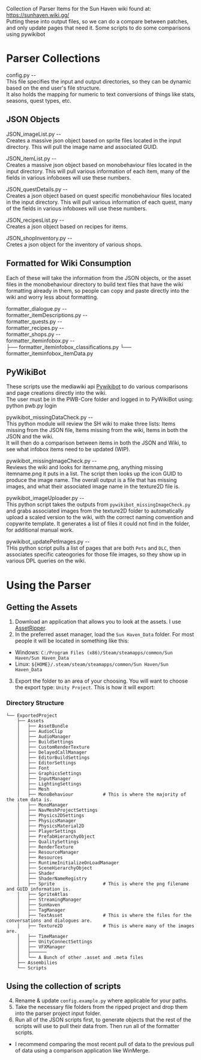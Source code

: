 Collection of Parser Items for the Sun Haven wiki found at: https://sunhaven.wiki.gg/ <br>
Putting these into output files, so we can do a compare between patches, and only update pages that need it.
Some scripts to do some comparisons using pywikibot

# Parser Collections
config.py --<br>
This file specifies the input and output directories, so they can be dynamic based on the end user's file structure. <br>
It also holds the mapping for numeric to text conversions of things like stats, seasons, quest types, etc.<br>


## JSON Objects
JSON_imageList.py --<br>
Creates a massive json object based on sprite files located in the input directory. This will pull the image name and associated GUID.<br>

JSON_itemList.py --<br>
Creates a massive json object based on monobehaviour files located in the input directory. This will pull various information of each item, many of the fields in various infoboxes will use these numbers.<br>

JSON_questDetails.py --<br>
Creates a json object based on quest specific monobehaviour files located in the input directory. This will pull various information of each quest, many of the fields in various infoboxes will use these numbers.<br>

JSON_recipesList.py --<br>
Creates a json object based on recipes for items.<br>

JSON_shopInventory.py --<br>
Cretes a json object for the inventory of various shops.<br>

## Formatted for Wiki Consumption
Each of these will take the information from the JSON objects, or the asset files in the monobehaviour directory to build text files that have the wiki formatting already in them, so people can copy and paste directly into the wiki and worry less about formatting.<br>

formatter_dialogue.py --<br>
formatter_itemDescriptions.py --<br>
formatter_quests.py --<br>
formatter_recipes.py --<br>
formatter_shops.py --<br>
formatter_iteminfobox.py -- <br>
    ├── formatter_iteminfobox_classifications.py
    └── formatter_iteminfobox_itemData.py

## PyWikiBot
These scripts use the mediawiki api [Pywikibot](https://support.wiki.gg/wiki/Pywikibot) to do various comparisons and page creations directly into the wiki.<br>
The user must be in the PWB-Core folder and logged in to PyWikiBot using: python pwb.py login<br>

pywikibot_missingDataCheck.py --<br>
This python module will review the SH wiki to make three lists: Items missing from the JSON file, Items missing from the wiki, Items in both the JSON and the wiki.<br>
It will then do a comparison between items in both the JSON and Wiki, to see what infobox items need to be updated (WIP).

pywikibot_missingImageCheck.py --<br>
Reviews the wiki and looks for itemname.png, anything missing itemname.png it puts in a list. The script then looks up the icon GUID to produce the image name. The overall output is a file that has missing images, and what their associated image name in the texture2D file is.

pywikibot_imageUploader.py --<br>
This python script takes the outputs from `pywikibot_missingImageCheck.py` and grabs associated images from the texture2D folder to automatically upload a scaled version to the wiki, with the correct naming convention and copywrite template. It generates a list of files it could not find in the folder, for additional manual work.

pywikibot_updatePetImages.py -- <br>
THis python script pulls a list of pages that are both `Pets` and `DLC`, then associates specific cateogories for those file images, so they show up in various DPL queries on the wiki.

# Using the Parser
## Getting the Assets
1. Download an application that allows you to look at the assets. I use [AssetRipper](https://github.com/AssetRipper/AssetRipper).
2. In the preferred asset manager, load the `Sun Haven_Data` folder. For most people it will be located in something like this:
  * Windows: `C:/Program Files (x86)/Steam/steamapps/common/Sun Haven/Sun Haven_Data`
  * Linux: `${HOME}/.steam/steam/steamapps/common/Sun Haven/Sun Haven_Data`
3. Export the folder to an area of your choosing. You will want to choose the export type: `Unity Project`. This is how it will export:
### Directory Structure
```
└── ExportedProject
    ├── Assets
    │   ├── AssetBundle
    │   ├── AudioClip
    │   ├── AudioManager
    │   ├── BuildSettings
    │   ├── CustomRenderTexture
    │   ├── DelayedCallManager
    │   ├── EditorBuildSettings
    │   ├── EditorSettings
    │   ├── Font
    │   ├── GraphicsSettings
    │   ├── InputManager
    │   ├── LightingSettings
    │   ├── Mesh
    │   ├── MonoBehaviour           # This is where the majority of the item data is.
    │   ├── MonoManager
    │   ├── NavMeshProjectSettings
    │   ├── Physics2DSettings
    │   ├── PhysicsManager
    │   ├── PhysicsMaterial2D
    │   ├── PlayerSettings
    │   ├── PrefabHierarchyObject
    │   ├── QualitySettings
    │   ├── RenderTexture
    │   ├── ResourceManager
    │   ├── Resources
    │   ├── RuntimeInitializeOnLoadManager
    │   ├── SceneHierarchyObject
    │   ├── Shader
    │   ├── ShaderNameRegistry
    │   ├── Sprite                  # This is where the png filename and GUID information is.
    │   ├── SpriteAtlas
    │   ├── StreamingManager
    │   ├── SunHaven
    │   ├── TagManager
    │   ├── TextAsset               # This is where the files for the conversations and dialogues are.
    │   ├── Texture2D               # This is where many of the images are.
    │   ├── TimeManager
    │   ├── UnityConnectSettings    
    │   ├── VFXManager
    │   ├────── 
    │   └── A Bunch of other .asset and .meta files    
    ├── Assembilies
    └── Scripts
```
## Using the collection of scripts
4. Rename & update `config.example.py` where applicable for your paths.
5. Take the necessary file folders from the ripped project and drop them into the parser project input folder.
6. Run all of the JSON scripts first, to generate objects that the rest of the scripts will use to pull their data from. Then run all of the formatter scripts.
  * I recommend comparing the most recent pull of data to the previous pull of data using a comparison application like WinMerge.